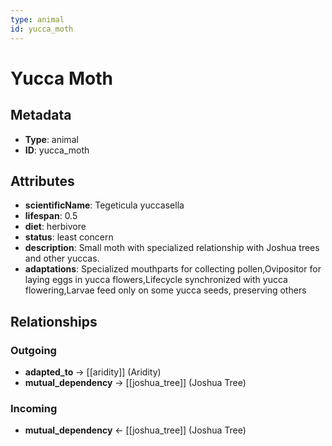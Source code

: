 ```yaml
---
type: animal
id: yucca_moth
---
```


# Yucca Moth

## Metadata

- **Type**: animal
- **ID**: yucca_moth

## Attributes

- **scientificName**: Tegeticula yuccasella
- **lifespan**: 0.5
- **diet**: herbivore
- **status**: least concern
- **description**: Small moth with specialized relationship with Joshua trees and other yuccas.
- **adaptations**: Specialized mouthparts for collecting pollen,Ovipositor for laying eggs in yucca flowers,Lifecycle synchronized with yucca flowering,Larvae feed only on some yucca seeds, preserving others

## Relationships

### Outgoing

- **adapted_to** → [[aridity]] (Aridity)
- **mutual_dependency** → [[joshua_tree]] (Joshua Tree)

### Incoming

- **mutual_dependency** ← [[joshua_tree]] (Joshua Tree)

